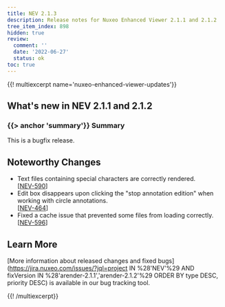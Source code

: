 ```yaml
---
title: NEV 2.1.3
description: Release notes for Nuxeo Enhanced Viewer 2.1.1 and 2.1.2
tree_item_index: 898
hidden: true
review:
  comment: ''
  date: '2022-06-27'
  status: ok
toc: true
---
```


{{! multiexcerpt name='nuxeo-enhanced-viewer-updates'}}
## What's new in NEV 2.1.1 and 2.1.2

### {{> anchor 'summary'}} Summary

This is a bugfix release.

## Noteworthy Changes

- Text files containing special characters are correctly rendered.<br/>[[NEV-590](https://jira.nuxeo.com/browse/NEV-590)]
- Edit box disappears upon clicking the "stop annotation edition" when working with circle annotations.<br/>[[NEV-464](https://jira.nuxeo.com/browse/NEV-464)]
- Fixed a cache issue that prevented some files from loading correctly.<br/>[[NEV-596](https://jira.nuxeo.com/browse/NEV-596)]

## Learn More

[More information about released changes and fixed bugs](https://jira.nuxeo.com/issues/?jql=project IN %28'NEV'%29 AND fixVersion IN %28'arender-2.1.1','arender-2.1.2'%29 ORDER BY type DESC, priority DESC) is available in our bug tracking tool.

{{! /multiexcerpt}}
